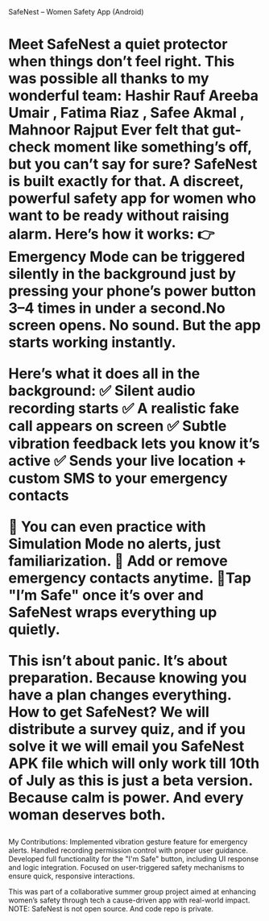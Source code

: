 
</h1>SafeNest – Women Safety App (Android) <h1>

Meet SafeNest a quiet protector when things don’t feel right.
This was possible all thanks to my wonderful team: Hashir Rauf Areeba Umair , Fatima Riaz , Safee Akmal , Mahnoor Rajput
Ever felt that gut-check moment like something’s off, but you can’t say for sure?
SafeNest is built exactly for that. A discreet, powerful safety app for women who want to be ready without raising alarm.
Here’s how it works:
👉 Emergency Mode can be triggered silently in the background just by pressing your phone’s power button 3–4 times in under a second.No screen opens. No sound. But the app starts working instantly.

Here’s what it does all in the background:
✅ Silent audio recording starts
✅ A realistic fake call appears on screen
✅ Subtle vibration feedback lets you know it’s active
✅ Sends your live location + custom SMS to your emergency contacts

💬 You can even practice with Simulation Mode no alerts, just familiarization.
🧩 Add or remove emergency contacts anytime.
📍Tap "I’m Safe" once it’s over and SafeNest wraps everything up quietly.

This isn’t about panic. It’s about preparation. Because knowing you have a plan changes everything.
How to get SafeNest? We will distribute a survey quiz, and if you solve it we will email you SafeNest APK file which will only work till 10th of July as this is just a beta version.
Because calm is power. And every woman deserves both.

</h1>My Contributions:
Implemented vibration gesture feature for emergency alerts.
Handled recording permission control with proper user guidance.
Developed full functionality for the "I'm Safe" button, including UI response and logic integration.
Focused on user-triggered safety mechanisms to ensure quick, responsive interactions.

This was part of a collaborative summer group project aimed at enhancing women’s safety through tech a cause-driven app with real-world impact.
NOTE: SafeNest is not open source. And code repo is private.
